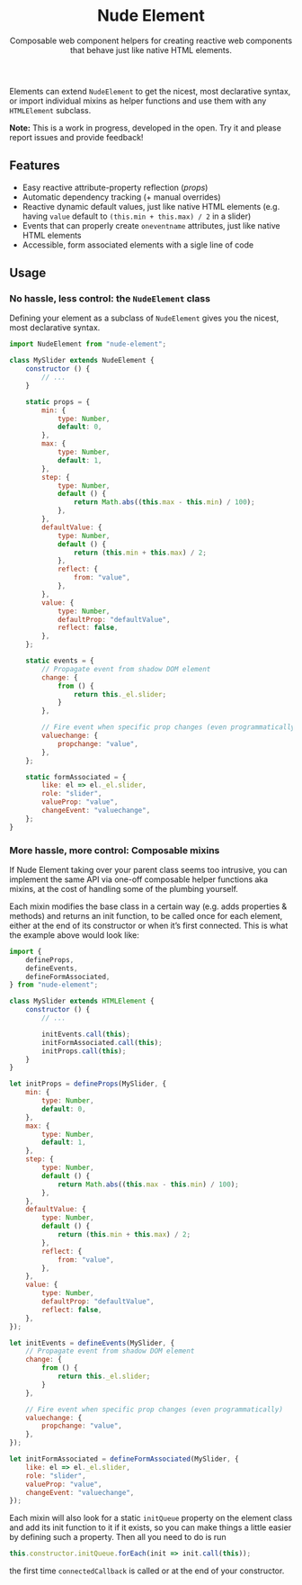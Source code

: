 <header>

# Nude Element

Composable web component helpers
for creating reactive web components that behave just like native HTML elements.

</header>

Elements can extend `NudeElement` to get the nicest, most declarative syntax,
or import individual mixins as helper functions and use them with any `HTMLElement` subclass.

**Note:** This is a work in progress, developed in the open.
Try it and please report issues and provide feedback!

## Features

- Easy reactive attribute-property reflection (_props_)
- Automatic dependency tracking (+ manual overrides)
- Reactive dynamic default values, just like native HTML elements (e.g. having `value` default to `(this.min + this.max) / 2` in a slider)
- Events that can properly create `oneventname` attributes, just like native HTML elements
- Accessible, form associated elements with a sigle line of code

## Usage

### No hassle, less control: the `NudeElement` class

Defining your element as a subclass of `NudeElement` gives you the nicest, most declarative syntax.

```js
import NudeElement from "nude-element";

class MySlider extends NudeElement {
	constructor () {
		// ...
	}

	static props = {
		min: {
			type: Number,
			default: 0,
		},
		max: {
			type: Number,
			default: 1,
		},
		step: {
			type: Number,
			default () {
				return Math.abs((this.max - this.min) / 100);
			},
		},
		defaultValue: {
			type: Number,
			default () {
				return (this.min + this.max) / 2;
			},
			reflect: {
				from: "value",
			},
		},
		value: {
			type: Number,
			defaultProp: "defaultValue",
			reflect: false,
		},
	};

	static events = {
		// Propagate event from shadow DOM element
		change: {
			from () {
				return this._el.slider;
			}
		},

		// Fire event when specific prop changes (even programmatically)
		valuechange: {
			propchange: "value",
		},
	};

	static formAssociated = {
		like: el => el._el.slider,
		role: "slider",
		valueProp: "value",
		changeEvent: "valuechange",
	};
}
```

### More hassle, more control: Composable mixins

If Nude Element taking over your parent class seems too intrusive,
you can implement the same API via one-off composable helper functions aka mixins,
at the cost of handling some of the plumbing yourself.

Each mixin modifies the base class in a certain way (e.g. adds properties & methods) and returns an init function,
to be called once for each element,
either at the end of its constructor or when it’s first connected.
This is what the example above would look like:

```js
import {
	defineProps,
	defineEvents,
	defineFormAssociated,
} from "nude-element";

class MySlider extends HTMLElement {
	constructor () {
		// ...

		initEvents.call(this);
		initFormAssociated.call(this);
		initProps.call(this);
	}
}

let initProps = defineProps(MySlider, {
	min: {
		type: Number,
		default: 0,
	},
	max: {
		type: Number,
		default: 1,
	},
	step: {
		type: Number,
		default () {
			return Math.abs((this.max - this.min) / 100);
		},
	},
	defaultValue: {
		type: Number,
		default () {
			return (this.min + this.max) / 2;
		},
		reflect: {
			from: "value",
		},
	},
	value: {
		type: Number,
		defaultProp: "defaultValue",
		reflect: false,
	},
});

let initEvents = defineEvents(MySlider, {
	// Propagate event from shadow DOM element
	change: {
		from () {
			return this._el.slider;
		}
	},

	// Fire event when specific prop changes (even programmatically)
	valuechange: {
		propchange: "value",
	},
});

let initFormAssociated = defineFormAssociated(MySlider, {
	like: el => el._el.slider,
	role: "slider",
	valueProp: "value",
	changeEvent: "valuechange",
});
```

Each mixin will also look for a static `initQueue` property on the element class and add its init function to it if it exists,
so you can make things a little easier by defining such a property.
Then all you need to do is run

```js
this.constructor.initQueue.forEach(init => init.call(this));
```

the first time `connectedCallback` is called or at the end of your constructor.